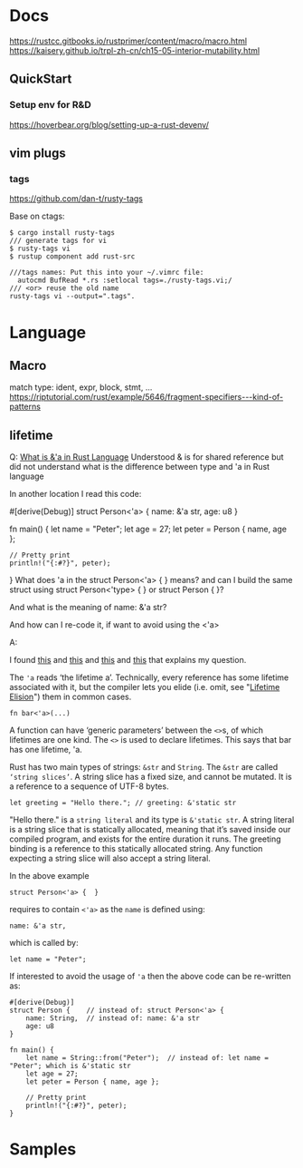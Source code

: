 # Docs

https://rustcc.gitbooks.io/rustprimer/content/macro/macro.html
https://kaisery.github.io/trpl-zh-cn/ch15-05-interior-mutability.html

## QuickStart

### Setup env for R&D

https://hoverbear.org/blog/setting-up-a-rust-devenv/

## vim plugs

### tags
https://github.com/dan-t/rusty-tags

Base on ctags:

    $ cargo install rusty-tags
    /// generate tags for vi
    $ rusty-tags vi
    $ rustup component add rust-src

    ///tags names: Put this into your ~/.vimrc file:
      autocmd BufRead *.rs :setlocal tags=./rusty-tags.vi;/
    /// <or> reuse the old name
    rusty-tags vi --output=".tags".

# Language

## Macro

match type: ident, expr, block, stmt, ...
https://riptutorial.com/rust/example/5646/fragment-specifiers---kind-of-patterns

## lifetime

Q: [What is &'a in Rust Language](https://stackoverflow.com/questions/47640550/what-is-a-in-rust-language)
Understood & is for shared reference but did not understand what is the difference between type and 'a in Rust language

In another location I read this code:

#[derive(Debug)]
struct Person<'a> {
    name: &'a str,
    age: u8
}

fn main() {
    let name = "Peter";
    let age = 27;
    let peter = Person { name, age };

    // Pretty print
    println!("{:#?}", peter);
}
What does 'a in the struct Person<'a> { } means? and can I build the same struct using struct Person<'type> { } or struct Person<T> { }?

And what is the meaning of name: &'a str?

And how can I re-code it, if want to avoid using the <'a>


A:

I found [this][1] and [this][2] and [this][3] and [this][4] that explains my question.

The `'a` reads ‘the lifetime a’. Technically, every reference has some lifetime associated with it, but the compiler lets you elide (i.e. omit, see "[Lifetime Elision][5]") them in common cases.

    fn bar<'a>(...)

A function can have ‘generic parameters’ between the `<>`s, of which lifetimes are one kind. The `<>` is used to declare lifetimes. This says that bar has one lifetime, 'a.

Rust has two main types of strings: `&str` and `String`. The `&str` are called `‘string slices’`. A string slice has a fixed size, and cannot be mutated. It is a reference to a sequence of UTF-8 bytes.

    let greeting = "Hello there."; // greeting: &'static str

"Hello there." is a `string literal` and its type is `&'static str`. A string literal is a string slice that is statically allocated, meaning that it’s saved inside our compiled program, and exists for the entire duration it runs. The greeting binding is a reference to this statically allocated string. Any function expecting a string slice will also accept a string literal.

In the above example

    struct Person<'a> {  }

requires to contain `<'a>` as the `name` is defined using:

    name: &'a str,

which is called by:

    let name = "Peter";

If interested to avoid the usage of `'a` then the above code can be re-written as:

    #[derive(Debug)]
    struct Person {    // instead of: struct Person<'a> {
        name: String,  // instead of: name: &'a str
        age: u8
    }

    fn main() {
        let name = String::from("Peter");  // instead of: let name = "Peter"; which is &'static str
        let age = 27;
        let peter = Person { name, age };

        // Pretty print
        println!("{:#?}", peter);
    }


  [1]: https://doc.rust-lang.org/book/second-edition/ch10-03-lifetime-syntax.html#lifetime-annotation-syntax
  [2]: https://doc.rust-lang.org/book/second-edition/ch19-02-advanced-lifetimes.html
  [3]: https://doc.rust-lang.org/1.6.0/book/lifetimes.html
  [4]: https://doc.rust-lang.org/1.6.0/book/strings.html
  [5]: https://doc.rust-lang.org/1.6.0/book/lifetimes.html#lifetime-elision

# Samples


